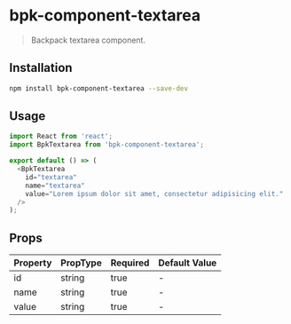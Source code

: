 # bpk-component-textarea

> Backpack textarea component.

## Installation

```sh
npm install bpk-component-textarea --save-dev
```

## Usage

```js
import React from 'react';
import BpkTextarea from 'bpk-component-textarea';

export default () => (
  <BpkTextarea
    id="textarea"
    name="textarea"
    value="Lorem ipsum dolor sit amet, consectetur adipisicing elit."
  />
);
```

## Props

| Property     | PropType             | Required  | Default Value    |
| ------------ | -------------------- | --------- | ---------------- |
| id           | string               | true      | -                |
| name         | string               | true      | -                |
| value        | string               | true      | -                |
